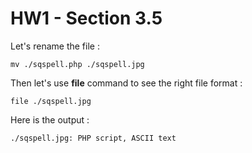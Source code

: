 # HW1 - Section 3.5


Let's rename the file :

```
mv ./sqspell.php ./sqspell.jpg
```


Then let's use **file** command to see the right file format :

```
file ./sqspell.jpg
```

Here is the output :

```bash
./sqspell.jpg: PHP script, ASCII text
```
